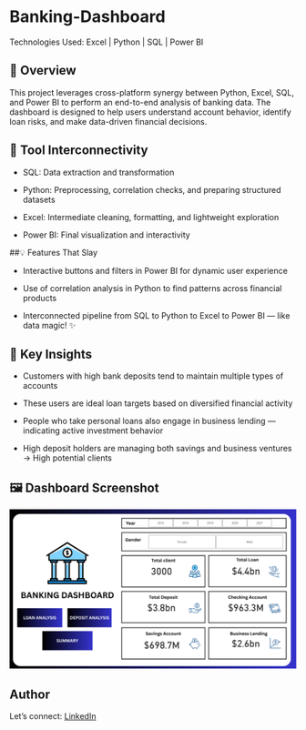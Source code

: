 # Banking-Dashboard

Technologies Used: Excel | Python | SQL | Power BI

## 📁 Overview

This project leverages cross-platform synergy between Python, Excel, SQL, and Power BI to perform an end-to-end analysis of banking data. The dashboard is designed to help users understand account behavior, identify loan risks, and make data-driven financial decisions.

## 🔄 Tool Interconnectivity

- SQL: Data extraction and transformation

- Python: Preprocessing, correlation checks, and preparing structured datasets

- Excel: Intermediate cleaning, formatting, and lightweight exploration

- Power BI: Final visualization and interactivity

##💡 Features That Slay

- Interactive buttons and filters in Power BI for dynamic user experience

- Use of correlation analysis in Python to find patterns across financial products

- Interconnected pipeline from SQL to Python to Excel to Power BI — like data magic! ✨

## 🧠 Key Insights

- Customers with high bank deposits tend to maintain multiple types of accounts

- These users are ideal loan targets based on diversified financial activity

- People who take personal loans also engage in business lending — indicating active investment behavior

- High deposit holders are managing both savings and business ventures → High potential clients

## 🖼️ Dashboard Screenshot

![Dashboard Preview](https://github.com/kuhu01/Banking-Dashboard/blob/main/Screenshot.png)
  

## Author
Let’s connect: [LinkedIn](https://www.linkedin.com/in/kuheli-sen123/)
